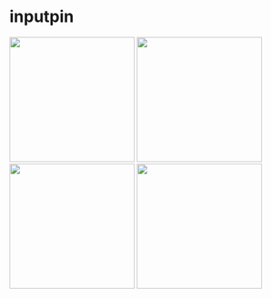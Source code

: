 # inputpin

<img src="https://user-images.githubusercontent.com/37551474/138561704-ab330aa8-3b3b-429e-8681-0e6d7e194813.png" width="220"> <img src="https://user-images.githubusercontent.com/37551474/138561720-99719ea4-d735-4519-b2de-23dc545d4b4b.png" width="220"> <img src="https://user-images.githubusercontent.com/37551474/138561736-9a00b8a4-b115-4b57-b260-24519228efa4.png" width="220"> <img src="https://user-images.githubusercontent.com/37551474/138561746-7e31d4f7-d042-47a1-813b-052f96f0e437.png" width="220">

